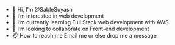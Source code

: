 - 👋 Hi, I’m @SableSuyash
- 👀 I’m interested in web development
- 🌱 I’m currently learning Full Stack web development with AWS
- 💞️ I’m looking to collaborate on Front-end development
- 📫 How to reach me Email me or else drop me a message

<!---
SableSuyash/SableSuyash is a ✨ special ✨ repository because its `README.md` (this file) appears on your GitHub profile.
You can click the Preview link to take a look at your changes.
--->
